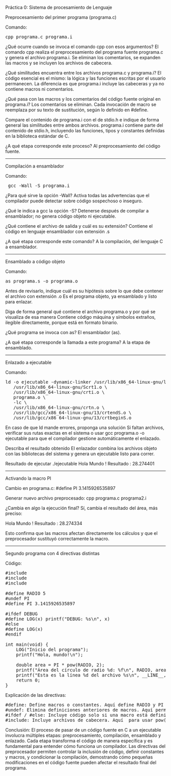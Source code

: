 Práctica 0: Sistema de procesamiento de Lenguaje

Preprocesamiento del primer programa (programa.c)

Comando:
<pre>cpp programa.c programa.i</pre>

¿Qué ocurre cuando se invoca el comando cpp con esos argumentos?
El comando cpp realiza el preprocesamiento del programa fuente programa.c y genera el archivo programa.i. Se eliminan los comentarios, se expanden las macros y se incluyen los archivos de cabecera.

¿Qué similitudes encuentra entre los archivos programa.c y programa.i?
El código esencial es el mismo: la lógica y las funciones escritas por el usuario permanecen. La diferencia es que programa.i incluye las cabeceras y ya no contiene macros ni comentarios.

¿Qué pasa con las macros y los comentarios del código fuente original en programa.i?
Los comentarios se eliminan. Cada invocación de macro se reemplaza por su texto de sustitución, según lo definido en #define.

Compare el contenido de programa.i con el de stdio.h e indique de forma general las similitudes entre ambos archivos.
programa.i contiene parte del contenido de stdio.h, incluyendo las funciones, tipos y constantes definidas en la biblioteca estándar de C.

¿A qué etapa corresponde este proceso?
Al preprocesamiento del código fuente.

---

Compilación a ensamblador

Comando:
<pre> gcc -Wall -S programa.i </pre>

¿Para qué sirve la opción -Wall?
Activa todas las advertencias que el compilador puede detectar sobre código sospechoso o inseguro.

¿Qué le indica a gcc la opción -S?
Detenerse después de compilar a ensamblador; no genera código objeto ni ejecutable.

¿Qué contiene el archivo de salida y cuál es su extensión?
Contiene el código en lenguaje ensamblador con extensión .s

¿A qué etapa corresponde este comando?
A la compilación, del lenguaje C a ensamblador.

---

Ensamblado a código objeto

Comando:
<pre>as programa.s -o programa.o</pre>

Antes de revisarlo, indique cuál es su hipótesis sobre lo que debe contener el archivo con extensión .o
Es el programa objeto, ya ensamblado y listo para enlazar.

Diga de forma general qué contiene el archivo programa.o y por qué se visualiza de esa manera
Contiene código máquina y símbolos extraños, ilegible directamente, porque está en formato binario.

¿Qué programa se invoca con as?
El ensamblador (as).

¿A qué etapa corresponde la llamada a este programa?
A la etapa de ensamblado.

---

Enlazado a ejecutable

Comando:
<pre>ld -o ejecutable -dynamic-linker /usr/lib/x86_64-linux-gnu/ld-linux-x86-64.so.2 \
   /usr/lib/x86_64-linux-gnu/Scrt1.o \
   /usr/lib/x86_64-linux-gnu/crti.o \
   programa.o \
   -lc \
   /usr/lib/x86_64-linux-gnu/crtn.o \
   /usr/lib/gcc/x86_64-linux-gnu/13/crtendS.o \
   /usr/lib/gcc/x86_64-linux-gnu/13/crtbeginS.o</pre>


En caso de que ld mande errores, proponga una solución
Si faltan archivos, verificar sus rutas exactas en el sistema o usar gcc programa.o -o ejecutable para que el compilador gestione automáticamente el enlazado.

Describa el resultado obtenido
El enlazador combina los archivos objeto con las bibliotecas del sistema y genera un ejecutable listo para correr.

Resultado de ejecutar ./ejecutable
Hola Mundo !
Resultado : 28.274401

---

Activando la macro PI

Cambio en programa.c:
#define PI 3.1415926535897

Generar nuevo archivo preprocesado:
cpp programa.c programa2.i

¿Cambia en algo la ejecución final?
Sí, cambia el resultado del área, más preciso:

Hola Mundo !
Resultado : 28.274334

Esto confirma que las macros afectan directamente los cálculos y que el preprocesador sustituyó correctamente la macro.

---

Segundo programa con 4 directivas distintas

Código:

<pre>#include <stdio.h>
#include <stdlib.h>
#include <math.h>

#define RADIO 5
#undef PI
#define PI 3.1415926535897

#ifdef DEBUG
#define LOG(x) printf("DEBUG: %s\n", x)
#else
#define LOG(x)
#endif

int main(void) {
    LOG("Inicio del programa");
    printf("Hola, mundo!\n");

    double area = PI * pow(RADIO, 2);
    printf("Área del círculo de radio %d: %f\n", RADIO, area);
    printf("Esta es la línea %d del archivo %s\n", __LINE__, __FILE__);
    return 0;
}
</pre>


Explicación de las directivas:

<pre>#define: Define macros o constantes. Aquí define RADIO y PI para el cálculo del área.
#undef: Elimina definiciones anteriores de macros. Aquí permite redefinir PI sin conflicto.
#ifdef / #else: Incluye código solo si una macro está definida. Aquí activa la macro LOG() solo si DEBUG está definido.
#include: Incluye archivos de cabecera. Aquí <math.h> para usar pow() y funciones matemáticas.</pre>



Conclusión:
El proceso de pasar de un código fuente en C a un ejecutable involucra múltiples etapas: preprocesamiento, compilación, ensamblado y enlazado. Cada etapa transforma el código de manera específica y es fundamental para entender cómo funciona un compilador. Las directivas del preprocesador permiten controlar la inclusión de código, definir constantes y macros, y condicionar la compilación, demostrando cómo pequeñas modificaciones en el código fuente pueden afectar el resultado final del programa.
